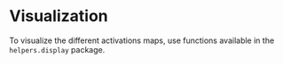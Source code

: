 # Visualization

To visualize the different activations maps, use functions available in the `helpers.display` package.

